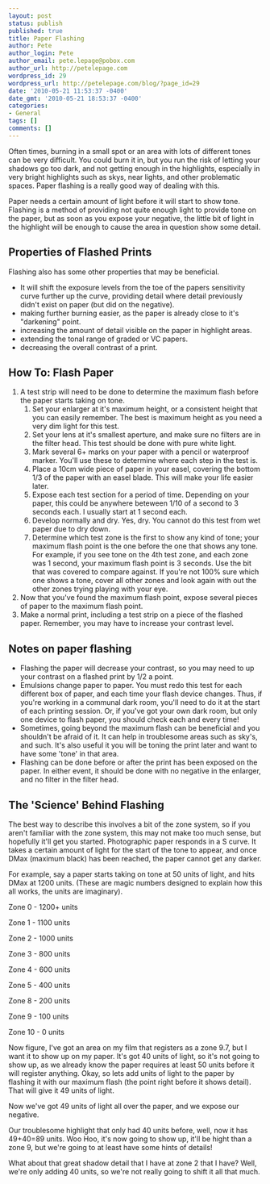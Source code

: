 ```yaml
---
layout: post
status: publish
published: true
title: Paper Flashing
author: Pete
author_login: Pete
author_email: pete.lepage@pobox.com
author_url: http://petelepage.com
wordpress_id: 29
wordpress_url: http://petelepage.com/blog/?page_id=29
date: '2010-05-21 11:53:37 -0400'
date_gmt: '2010-05-21 18:53:37 -0400'
categories:
- General
tags: []
comments: []
---
```

<p>Often times, burning in a small spot or an area with lots of different tones can be very difficult. You could burn it in, but you run the risk of letting your shadows go too dark, and not getting enough in the highlights, especially in very bright highlights such as skys, near lights, and other problematic spaces. Paper flashing is a really good way of dealing with this.</p>
<p>Paper needs a certain amount of light before it will start to show tone. Flashing is a method of providing not quite enough light to provide tone on the paper, but as soon as you expose your negative, the little bit of light in the highlight will be enough to cause the area in question show some detail.</p>
<h2>Properties of Flashed Prints</h2>
<p>Flashing also has some other properties that may be beneficial.</p>
<ul>
<li>It will shift the exposure levels from the toe of the papers sensitivity curve further up the curve, providing detail where detail previously didn't exist on paper (but did on the negative).</li>
<li>making further burning easier, as the paper is already close to it's "darkening" point.</li>
<li>increasing the amount of detail visible on the paper in highlight areas.</li>
<li>extending the tonal range of graded or VC papers.</li>
<li>decreasing the overall contrast of a print.</li>
</ul>
<h2>How To: Flash Paper</h2>
<ol>
<li>A test strip will need to be done to determine the maximum flash before the paper starts taking on tone.
<ol>
<li>Set your enlarger at it's maximum height, or a consistent height that you can easily remember. The best is maximum height as you need a very dim light for this test.</li>
<li>Set your lens at it's smallest aperture, and make sure no filters are in the filter head. This test should be done with pure white light.</li>
<li>Mark several 6+ marks on your paper with a pencil or waterproof marker. You'll use these to determine where each step in the test is.</li>
<li>Place a 10cm wide piece of paper in your easel, covering the bottom 1/3 of the paper with an easel blade. This will make your life easier later.</li>
<li>Expose each test section for a period of time. Depending on your paper, this could be anywhere beteween 1/10 of a second to 3 seconds each. I usually start at 1 second each.</li>
<li>Develop normally and dry. Yes, dry. You cannot do this test from wet paper due to dry down.</li>
<li>Determine which test zone is the first to show any kind of tone; your maximum flash point is the one before the one that shows any tone. For example, if you see tone on the 4th test zone, and each zone was 1 second, your maximum flash point is 3 seconds. Use the bit that was covered to compare against. If you're not 100% sure which one shows a tone, cover all other zones and look again with out the other zones trying playing with your eye.</li>
</ol>
</li>
<li>Now that you've found the maximum flash point, expose several pieces of paper to the maximum flash point.</li>
<li>Make a normal print, including a test strip on a piece of the flashed paper. Remember, you may have to increase your contrast level.</li>
</ol>
<h2>Notes on paper flashing</h2>
<ul>
<li>Flashing the paper will decrease your contrast, so you may need to up your contrast on a flashed print by 1/2 a point.</li>
<li>Emulsions change paper to paper. You must redo this test for each different box of paper, and each time your flash device changes. Thus, if you're working in a communal dark room, you'll need to do it at the start of each printing session.  Or, if you've got your own dark room, but only one device to flash paper, you should check each and every time!</li>
<li>Sometimes, going beyond the maximum flash can be beneficial and you shouldn't be afraid of it. It can help in troublesome areas such as sky's, and such. It's also useful it you will be toning the print later and want to have some 'tone' in that area.</li>
<li>Flashing can be done before or after the print has been exposed on the paper. In either event, it should be done with no negative in the enlarger, and no filter in the filter head.</li>
</ul>
<h2>The 'Science' Behind Flashing</h2>
<p>The best way to describe this involves a bit of the zone system, so if you aren't familiar with the zone system, this may not make too much sense, but hopefully it'll get you started. Photographic paper responds in a S curve. It takes a certain amount of light for the start of the tone to appear, and once DMax (maximum black) has been reached, the paper cannot get any darker.</p>
<p>For example, say a paper starts taking on tone at 50 units of light, and hits DMax at 1200 units. (These are magic numbers designed to explain how this all works, the units are imaginary).</p>
<p>Zone 0 - 1200+ units</p>
<p>Zone 1 - 1100 units</p>
<p>Zone 2 - 1000 units</p>
<p>Zone 3 - 800 units</p>
<p>Zone 4 - 600 units</p>
<p>Zone 5 - 400 units</p>
<p>Zone 8 - 200 units</p>
<p>Zone 9 - 100 units</p>
<p>Zone 10 - 0 units</p>
<p>Now figure, I've got an area on my film that registers as a zone 9.7, but I want it to show up on my paper. It's got 40 units of light, so it's not going to show up, as we already know the paper requires at least 50 units before it will register anything. Okay, so lets add units of light to the paper by flashing it with our maximum flash (the point right before it shows detail). That will give it 49 units of light.</p>
<p>Now we've got 49 units of light all over the paper, and we expose our negative.</p>
<p>Our troublesome highlight that only had 40 units before, well, now it has 49+40=89 units. Woo Hoo, it's now going to show up, it'll be hight than a zone 9, but we're going to at least have some hints of details!</p>
<p>What about that great shadow detail that I have at zone 2 that I have? Well, we're only adding 40 units, so we're not really going to shift it all that much.</p>
